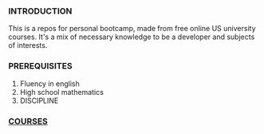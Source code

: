 ### INTRODUCTION

This is a repos for personal bootcamp, made from free online US university courses. It's a mix of necessary knowledge to be a developer and subjects of interests.

### PREREQUISITES

1. Fluency in english
2. High school mathematics
3. DISCIPLINE

### [COURSES](https://github.com/woadray/bootcamp/blob/main/courses.md)
